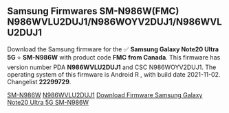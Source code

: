 <h2>Samsung Firmwares SM-N986W(FMC) N986WVLU2DUJ1/N986WOYV2DUJ1/N986WVLU2DUJ1</h2>
Download the Samsung firmware for the ✅ <strong>Samsung Galaxy Note20 Ultra 5G </strong> ⭐ <strong>SM-N986W</strong> with product code <strong>FMC</strong> <strong> from Canada</strong>. This firmware has version number PDA <strong>N986WVLU2DUJ1</strong> and CSC N986WOYV2DUJ1. The operating system of this firmware is Android R , with build date 2021-11-02. Changelist <strong>22299729</strong>.


[SM-N986W](https://samfirm.shop/samsung/model/SM-N986W)
[N986WVLU2DUJ1](https://samfirm.shop/samsung/pda/N986WVLU2DUJ1)
[Download Firmware Samsung Galaxy Note20 Ultra 5G SM-N986W](https://samfirm.shop/samsung/firmware/470579)
